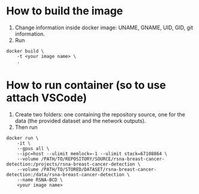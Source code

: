 # How to build the image
1. Change information inside docker image: UNAME, GNAME, UID, GID, git information.
2. Run
```
docker build \
    -t <your image name> \
    .
```

# How to run container (so to use attach VSCode)
1. Create two folders: one containing the repository source, one for the data (the provided dataset and the network outputs).
2. Then run
```
docker run \
    -it \
    --gpus all \
    --ipc=host --ulimit memlock=-1 --ulimit stack=67108864 \
    --volume /PATH/TO/REPOSITORY/SOURCE/rsna-breast-cancer-detection:/projects/rsna-breast-cancer-detection \
    --volume /PATH/TO/STORED/DATASET/rsna-breast-cancer-detection:/data/rsna-breast-cancer-detection \
    --name RSNA-BCD \
    <your image name>
```